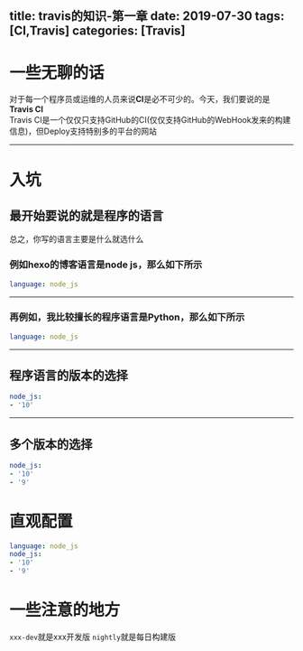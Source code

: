 title: travis的知识-第一章
date: 2019-07-30
tags: [CI,Travis]
categories: [Travis]
---

# 一些无聊的话

对于每一个程序员或运维的人员来说**CI**是必不可少的。今天，我们要说的是**Travis CI**  
Travis CI是一个仅仅只支持GitHub的CI(仅仅支持GitHub的WebHook发来的构建信息)，但Deploy支持特别多的平台的网站

---

# 入坑

## 最开始要说的就是程序的语言

总之，你写的语言主要是什么就选什么

### 例如hexo的博客语言是node js，那么如下所示

```yaml
language: node_js
```

---

### 再例如，我比较擅长的程序语言是Python，那么如下所示

```yaml
language: node_js
```

---

## 程序语言的版本的选择

```yaml
node_js:
- '10'
```

---

## 多个版本的选择

```yaml
node_js:
- '10'
- '9'
```

# 直观配置

```yaml
language: node_js
node_js:
- '10'
- '9'
```

# 一些注意的地方

```xxx-dev```就是xxx开发版
```nightly```就是每日构建版
